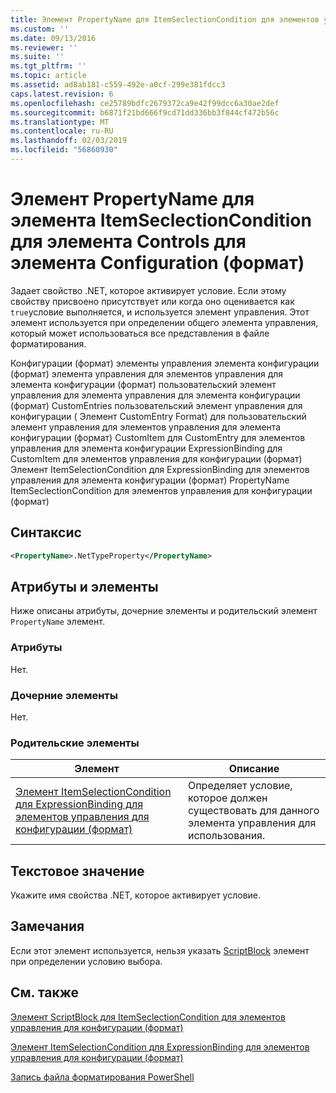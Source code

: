 ```yaml
---
title: Элемент PropertyName для ItemSeclectionCondition для элементов управления для конфигурации (формат) | Документация Майкрософт
ms.custom: ''
ms.date: 09/13/2016
ms.reviewer: ''
ms.suite: ''
ms.tgt_pltfrm: ''
ms.topic: article
ms.assetid: ad8ab181-c559-492e-a0cf-299e381fdcc3
caps.latest.revision: 6
ms.openlocfilehash: ce25789bdfc2679372ca9e42f99dcc6a30ae2def
ms.sourcegitcommit: b6871f21bd666f9cd71dd336bb3f844cf472b56c
ms.translationtype: MT
ms.contentlocale: ru-RU
ms.lasthandoff: 02/03/2019
ms.locfileid: "56860930"
---
```

# <a name="propertyname-element-for-itemseclectioncondition-for-controls-for-configuration-format"></a>Элемент PropertyName для элемента ItemSeclectionCondition для элемента Controls для элемента Configuration (формат)

Задает свойство .NET, которое активирует условие. Если этому свойству присвоено присутствует или когда оно оценивается как `true`условие выполняется, и используется элемент управления. Этот элемент используется при определении общего элемента управления, который может использоваться все представления в файле форматирования.

Конфигурации (формат) элементы управления элемента конфигурации (формат) элемента управления для элементов управления для элемента конфигурации (формат) пользовательский элемент управления для элемента управления для элемента конфигурации (формат) CustomEntries пользовательский элемент управления для конфигурации ( Элемент CustomEntry Format) для пользовательский элемент управления для элементов управления для элемента конфигурации (формат) CustomItem для CustomEntry для элементов управления для элемента конфигурации ExpressionBinding для CustomItem для элементов управления для конфигурации (формат) Элемент ItemSelectionCondition для ExpressionBinding для элементов управления для элемента конфигурации (формат) PropertyName ItemSeclectionCondition для элементов управления для конфигурации (формат)

## <a name="syntax"></a>Синтаксис

```xml
<PropertyName>.NetTypeProperty</PropertyName>
```

## <a name="attributes-and-elements"></a>Атрибуты и элементы

Ниже описаны атрибуты, дочерние элементы и родительский элемент `PropertyName` элемент.

### <a name="attributes"></a>Атрибуты

Нет.

### <a name="child-elements"></a>Дочерние элементы

Нет.

### <a name="parent-elements"></a>Родительские элементы

|Элемент|Описание|
|-------------|-----------------|
|[Элемент ItemSelectionCondition для ExpressionBinding для элементов управления для конфигурации (формат)](./itemselectioncondition-element-for-expressionbinding-for-controls-for-configuration-format.md)|Определяет условие, которое должен существовать для данного элемента управления для использования.|

## <a name="text-value"></a>Текстовое значение

Укажите имя свойства .NET, которое активирует условие.

## <a name="remarks"></a>Замечания

Если этот элемент используется, нельзя указать [ScriptBlock](./scriptblock-element-for-itemseclectioncondition-for-controls-for-configuration-format.md) элемент при определении условию выбора.

## <a name="see-also"></a>См. также

[Элемент ScriptBlock для ItemSeclectionCondition для элементов управления для конфигурации (формат)](./scriptblock-element-for-itemseclectioncondition-for-controls-for-configuration-format.md)

[Элемент ItemSelectionCondition для ExpressionBinding для элементов управления для конфигурации (формат)](./itemselectioncondition-element-for-expressionbinding-for-controls-for-configuration-format.md)

[Запись файла форматирования PowerShell](./writing-a-powershell-formatting-file.md)
